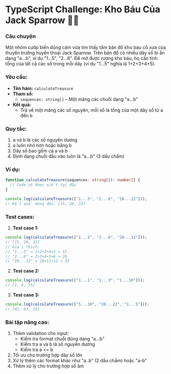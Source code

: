 # TypeScript Challenge: Kho Báu Của Jack Sparrow 🏴‍☠️

### Câu chuyện
Một nhóm cướp biển dũng cảm vừa tìm thấy tấm bản đồ kho báu cổ xưa của thuyền trưởng huyền thoại Jack Sparrow. Trên bản đồ có nhiều dãy số bí ẩn dạng "a...b", ví dụ "1...5", "2...6". Để mở được rương kho báu, họ cần tính tổng của tất cả các số trong mỗi dãy (ví dụ "1...5" nghĩa là 1+2+3+4+5).

### Yêu cầu:
- **Tên hàm:** `calculateTreasure`
- **Tham số:** 
  - `sequences: string[]` – Một mảng các chuỗi dạng "a...b"
- **Kết quả:** 
  - Trả về một mảng các số nguyên, mỗi số là tổng của một dãy số từ a đến b

### Quy tắc:
1. a và b là các số nguyên dương
2. a luôn nhỏ hơn hoặc bằng b
3. Dãy số bao gồm cả a và b
4. Định dạng chuỗi đầu vào luôn là "a...b" (3 dấu chấm)

### Ví dụ:
```typescript
function calculateTreasure(sequences: string[]): number[] {
  // Code sẽ được viết tại đây
}

console.log(calculateTreasure(["1...5", "2...6", "10...12"])); 
// Kết quả mong đợi: [15, 20, 33]
```

### Test cases:

1. **Test case 1:**
```typescript
console.log(calculateTreasure(["1...5", "2...6", "10...12"])); 
// [15, 20, 33]
// Giải thích: 
// "1...5" = 1+2+3+4+5 = 15
// "2...6" = 2+3+4+5+6 = 20
// "10...12" = 10+11+12 = 33
```

2. **Test case 2:**
```typescript
console.log(calculateTreasure(["1...1", "1...3", "1...10"])); 
// [1, 6, 55]
```

3. **Test case 3:**
```typescript
console.log(calculateTreasure(["5...10", "20...22", "1...5"])); 
// [45, 63, 15]
```

### Bài tập nâng cao:
1. Thêm validation cho input:
   - Kiểm tra format chuỗi đúng dạng "a...b"
   - Kiểm tra a và b là số nguyên dương
   - Kiểm tra a <= b
2. Tối ưu cho trường hợp dãy số lớn
3. Xử lý thêm các format khác như "a..b" (2 dấu chấm) hoặc "a-b"
4. Thêm xử lý cho trường hợp số âm